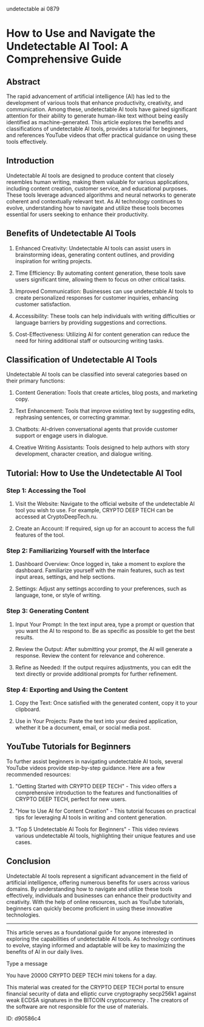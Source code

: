 undetectable ai 0879
# How to Use and Navigate the Undetectable AI Tool: A Comprehensive Guide



## Abstract



The rapid advancement of artificial intelligence (AI) has led to the development of various tools that enhance productivity, creativity, and communication. Among these, undetectable AI tools have gained significant attention for their ability to generate human-like text without being easily identified as machine-generated. This article explores the benefits and classifications of undetectable AI tools, provides a tutorial for beginners, and references YouTube videos that offer practical guidance on using these tools effectively.



## Introduction



Undetectable AI tools are designed to produce content that closely resembles human writing, making them valuable for various applications, including content creation, customer service, and educational purposes. These tools leverage advanced algorithms and neural networks to generate coherent and contextually relevant text. As AI technology continues to evolve, understanding how to navigate and utilize these tools becomes essential for users seeking to enhance their productivity.



## Benefits of Undetectable AI Tools



1. Enhanced Creativity: Undetectable AI tools can assist users in brainstorming ideas, generating content outlines, and providing inspiration for writing projects.



2. Time Efficiency: By automating content generation, these tools save users significant time, allowing them to focus on other critical tasks.



3. Improved Communication: Businesses can use undetectable AI tools to create personalized responses for customer inquiries, enhancing customer satisfaction.



4. Accessibility: These tools can help individuals with writing difficulties or language barriers by providing suggestions and corrections.



5. Cost-Effectiveness: Utilizing AI for content generation can reduce the need for hiring additional staff or outsourcing writing tasks.



## Classification of Undetectable AI Tools



Undetectable AI tools can be classified into several categories based on their primary functions:



1. Content Generation: Tools that create articles, blog posts, and marketing copy.



2. Text Enhancement: Tools that improve existing text by suggesting edits, rephrasing sentences, or correcting grammar.



3. Chatbots: AI-driven conversational agents that provide customer support or engage users in dialogue.



4. Creative Writing Assistants: Tools designed to help authors with story development, character creation, and dialogue writing.



## Tutorial: How to Use the Undetectable AI Tool



### Step 1: Accessing the Tool



1. Visit the Website: Navigate to the official website of the undetectable AI tool you wish to use. For example, CRYPTO DEEP TECH can be accessed at CryptoDeepTech.ru.



2. Create an Account: If required, sign up for an account to access the full features of the tool.



### Step 2: Familiarizing Yourself with the Interface



1. Dashboard Overview: Once logged in, take a moment to explore the dashboard. Familiarize yourself with the main features, such as text input areas, settings, and help sections.



2. Settings: Adjust any settings according to your preferences, such as language, tone, or style of writing.



### Step 3: Generating Content



1. Input Your Prompt: In the text input area, type a prompt or question that you want the AI to respond to. Be as specific as possible to get the best results.



2. Review the Output: After submitting your prompt, the AI will generate a response. Review the content for relevance and coherence.



3. Refine as Needed: If the output requires adjustments, you can edit the text directly or provide additional prompts for further refinement.



### Step 4: Exporting and Using the Content



1. Copy the Text: Once satisfied with the generated content, copy it to your clipboard.



2. Use in Your Projects: Paste the text into your desired application, whether it be a document, email, or social media post.



## YouTube Tutorials for Beginners



To further assist beginners in navigating undetectable AI tools, several YouTube videos provide step-by-step guidance. Here are a few recommended resources:



1. "Getting Started with CRYPTO DEEP TECH" - This video offers a comprehensive introduction to the features and functionalities of CRYPTO DEEP TECH, perfect for new users.



2. "How to Use AI for Content Creation" - This tutorial focuses on practical tips for leveraging AI tools in writing and content generation.



3. "Top 5 Undetectable AI Tools for Beginners" - This video reviews various undetectable AI tools, highlighting their unique features and use cases.



## Conclusion



Undetectable AI tools represent a significant advancement in the field of artificial intelligence, offering numerous benefits for users across various domains. By understanding how to navigate and utilize these tools effectively, individuals and businesses can enhance their productivity and creativity. With the help of online resources, such as YouTube tutorials, beginners can quickly become proficient in using these innovative technologies.



---



This article serves as a foundational guide for anyone interested in exploring the capabilities of undetectable AI tools. As technology continues to evolve, staying informed and adaptable will be key to maximizing the benefits of AI in our daily lives.



Type a message

You have 20000 CRYPTO DEEP TECH mini tokens for a day.


This material was created for the  CRYPTO DEEP TECH portal  to ensure financial security of data and elliptic curve cryptography  secp256k1 against weak ECDSA  signatures   in the  BITCOIN cryptocurrency . The creators of the software are not responsible for the use of materials.

 ID: d90586c4
